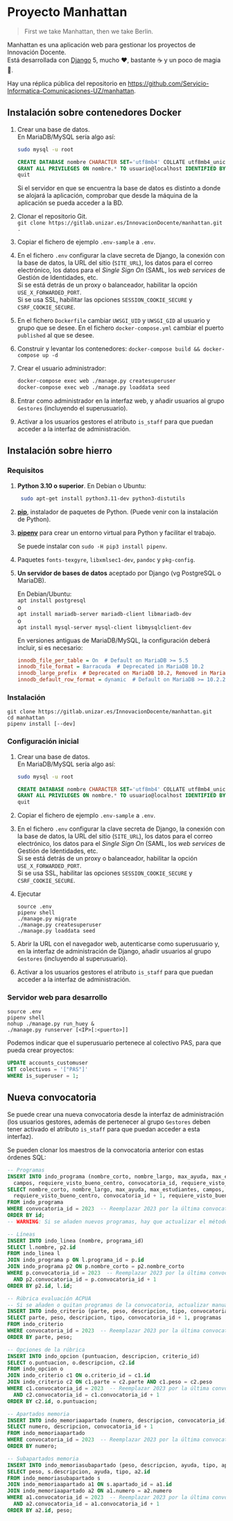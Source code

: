Proyecto Manhattan
==================

> First we take Manhattan, then we take Berlin.

Manhattan es una aplicación web para gestionar los proyectos de Innovación Docente.  
Está desarrollada con [Django](https://www.djangoproject.com/) 5, mucho ♥, bastante ☕
y un poco de magia 🧙.

Hay una réplica pública del repositorio en <https://github.com/Servicio-Informatica-Comunicaciones-UZ/manhattan>.

Instalación sobre contenedores Docker
-------------------------------------

1. Crear una base de datos.  
   En MariaDB/MySQL sería algo así:

   ```sh
   sudo mysql -u root
   ```

   ```sql
   CREATE DATABASE nombre CHARACTER SET='utf8mb4' COLLATE utf8mb4_unicode_ci;
   GRANT ALL PRIVILEGES ON nombre.* TO usuario@localhost IDENTIFIED BY 'abretesesamo';
   quit
   ```

   Si el servidor en que se encuentra la base de datos es distinto a donde se alojará la aplicación,
   comprobar que desde la máquina de la aplicación se pueda acceder a la BD.

2. Clonar el repositorio Git.  
   `git clone https://gitlab.unizar.es/InnovacionDocente/manhattan.git .`
3. Copiar el fichero de ejemplo `.env-sample` a `.env`.
4. En el fichero `.env` configurar la clave secreta de Django, la conexión con la base de datos,
   la URL del sitio (`SITE_URL`), los datos para el correo electrónico, los datos para el _Single Sign On_ (SAML,
   los _web services_ de Gestión de Identidades, etc.  
   Si se está detrás de un proxy o balanceador, habilitar la opción `USE_X_FORWARDED_PORT`.  
   Si se usa SSL, habilitar las opciones `SESSION_COOKIE_SECURE` y `CSRF_COOKIE_SECURE`.
5. En el fichero `Dockerfile` cambiar `UWSGI_UID` y `UWSGI_GID` al usuario y grupo que se desee.
   En el fichero `docker-compose.yml` cambiar el puerto `published` al que se desee.
6. Construir y levantar los contenedores:
   `docker-compose build && docker-compose up -d`
7. Crear el usuario administrador:

   ```bash
   docker-compose exec web ./manage.py createsuperuser
   docker-compose exec web ./manage.py loaddata seed
   ```

8. Entrar como administrador en la interfaz web, y añadir usuarios al grupo `Gestores`
   (incluyendo el superusuario).

9. Activar a los usuarios gestores el atributo `is_staff` para que puedan acceder
   a la interfaz de administración.

Instalación sobre hierro
------------------------

### Requisitos

1. **Python 3.10 o superior**. En Debian o Ubuntu:

   ```bash
    sudo apt-get install python3.11-dev python3-distutils
    ```

2. **[pip](https://pip.pypa.io/en/stable/installing/)**, instalador de paquetes de Python.
   (Puede venir con la instalación de Python).
3. **[pipenv](https://github.com/pypa/pipenv)** para crear un entorno virtual para Python y facilitar el trabajo.

   Se puede instalar con `sudo -H pip3 install pipenv`.
4. Paquetes `fonts-texgyre`, `libxmlsec1-dev`, `pandoc` y `pkg-config`.
5. **Un servidor de bases de datos** aceptado por Django (vg PostgreSQL o MariaDB).

   En Debian/Ubuntu:  
   `apt install postgresql`  
   o  
   `apt install mariadb-server mariadb-client libmariadb-dev`  
   o  
   `apt install mysql-server mysql-client libmysqlclient-dev`

   En versiones antiguas de MariaDB/MySQL, la configuración deberá incluir, si es necesario:

   ```ini
   innodb_file_per_table = On  # Default on MariaDB >= 5.5
   innodb_file_format = Barracuda  # Deprecated in MariaDB 10.2
   innodb_large_prefix  # Deprecated on MariaDB 10.2, Removed in MariaDB 10.3.1
   innodb_default_row_format = dynamic  # Default on MariaDB >= 10.2.2
   ```

### Instalación

```shell
git clone https://gitlab.unizar.es/InnovacionDocente/manhattan.git
cd manhattan
pipenv install [--dev]
```

### Configuración inicial

1. Crear una base de datos.  
   En MariaDB/MySQL sería algo así:

   ```sh
   sudo mysql -u root
   ```

   ```sql
   CREATE DATABASE nombre CHARACTER SET='utf8mb4' COLLATE utf8mb4_unicode_ci;
   GRANT ALL PRIVILEGES ON nombre.* TO usuario@localhost IDENTIFIED BY 'abretesesamo';
   quit
   ```

2. Copiar el fichero de ejemplo `.env-sample` a `.env`.
3. En el fichero `.env` configurar la clave secreta de Django, la conexión con la base de datos,
   la URL del sitio (`SITE_URL`), los datos para el correo electrónico, los datos para el _Single Sign On_ (SAML,
   los _web services_ de Gestión de Identidades, etc.  
   Si se está detrás de un proxy o balanceador, habilitar la opción `USE_X_FORWARDED_PORT`.  
   Si se usa SSL, habilitar las opciones `SESSION_COOKIE_SECURE` y `CSRF_COOKIE_SECURE`.
4. Ejecutar

    ```shell
    source .env
    pipenv shell
    ./manage.py migrate
    ./manage.py createsuperuser
    ./manage.py loaddata seed
    ```

5. Abrir la URL con el navegador web, autenticarse como superusuario y,
   en la interfaz de administración de Django, añadir usuarios al grupo `Gestores`
   (incluyendo al superusuario).
6. Activar a los usuarios gestores el atributo `is_staff` para que puedan acceder
   a la interfaz de administración.

### Servidor web para desarrollo

```shell
source .env
pipenv shell
nohup ./manage.py run_huey &
./manage.py runserver [<IP>[:<puerto>]]
```

Podemos indicar que el superusuario pertenece al colectivo PAS, para que pueda crear proyectos:

```sql
UPDATE accounts_customuser
SET colectivos = '["PAS"]'
WHERE is_superuser = 1;
```

Nueva convocatoria
------------------

Se puede crear una nueva convocatoria desde la interfaz de administración
(los usuarios gestores, además de pertenecer al grupo `Gestores` deben tener activado
el atributo `is_staff` para que puedan acceder a esta interfaz).

Se pueden clonar los maestros de la convocatoria anterior con estas órdenes SQL:

```sql
-- Programas
INSERT INTO indo_programa (nombre_corto, nombre_largo, max_ayuda, max_estudiantes,
  campos, requiere_visto_bueno_centro, convocatoria_id, requiere_visto_bueno_estudio)
SELECT nombre_corto, nombre_largo, max_ayuda, max_estudiantes, campos,
  requiere_visto_bueno_centro, convocatoria_id + 1, requiere_visto_bueno_estudio
FROM indo_programa
WHERE convocatoria_id = 2023  -- Reemplazar 2023 por la última convocatoria.
ORDER BY id;
-- WARNING: Si se añaden nuevos programas, hay que actualizar el método `Proyecto.get_unidad_planificacion()`.

-- Líneas
INSERT INTO indo_linea (nombre, programa_id)
SELECT l.nombre, p2.id
FROM indo_linea l
JOIN indo_programa p ON l.programa_id = p.id
JOIN indo_programa p2 ON p.nombre_corto = p2.nombre_corto
WHERE p.convocatoria_id = 2023  -- Reemplazar 2023 por la última convocatoria.
  AND p2.convocatoria_id = p.convocatoria_id + 1
ORDER BY p2.id, l.id;

-- Rúbrica evaluación ACPUA
-- Si se añaden o quitan programas de la convocatoria, actualizar manualmente el campo `programas`
INSERT INTO indo_criterio (parte, peso, descripcion, tipo, convocatoria_id, programas)
SELECT parte, peso, descripcion, tipo, convocatoria_id + 1, programas
FROM indo_criterio
WHERE convocatoria_id = 2023  -- Reemplazar 2023 por la última convocatoria.
ORDER BY parte, peso;

-- Opciones de la rúbrica
INSERT INTO indo_opcion (puntuacion, descripcion, criterio_id)
SELECT o.puntuacion, o.descripcion, c2.id
FROM indo_opcion o
JOIN indo_criterio c1 ON o.criterio_id = c1.id
JOIN indo_criterio c2 ON c1.parte = c2.parte AND c1.peso = c2.peso
WHERE c1.convocatoria_id = 2023  -- Reemplazar 2023 por la última convocatoria.
  AND c2.convocatoria_id = c1.convocatoria_id + 1
ORDER BY c2.id, o.puntuacion;

-- Apartados memoria
INSERT INTO indo_memoriaapartado (numero, descripcion, convocatoria_id)
SELECT numero, descripcion, convocatoria_id + 1
FROM indo_memoriaapartado
WHERE convocatoria_id = 2023  -- Reemplazar 2023 por la última convocatoria.
ORDER BY numero;

-- Subapartados memoria
INSERT INTO indo_memoriasubapartado (peso, descripcion, ayuda, tipo, apartado_id)
SELECT peso, s.descripcion, ayuda, tipo, a2.id
FROM indo_memoriasubapartado s
JOIN indo_memoriaapartado a1 ON s.apartado_id = a1.id
JOIN indo_memoriaapartado a2 ON a1.numero = a2.numero
WHERE a1.convocatoria_id = 2023  -- Reemplazar 2023 por la última convocatoria.
  AND a2.convocatoria_id = a1.convocatoria_id + 1
ORDER BY a2.id, peso;
```
